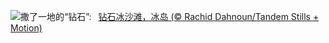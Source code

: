 ![](https://www.bing.com/th?id=OHR.IcelandBeach_ZH-CN1632329693_UHD.jpg&w=1000)撒了一地的“钻石”:&nbsp;&ensp;[钻石冰沙滩，冰岛 (© Rachid Dahnoun/Tandem Stills + Motion)](https://www.bing.com/th?id=OHR.IcelandBeach_ZH-CN1632329693_UHD.jpg)
<br><br/>
